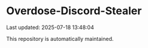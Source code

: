 # Overdose-Discord-Stealer

Last updated: 2025-07-18 13:48:04

This repository is automatically maintained.
